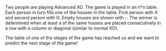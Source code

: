 Two people are playing Advanced XO. The game is played in an n*n table. Each person in turn fills one of the houses in the table. First person with X and second person with O. Empty houses are shown with -. The winner is determined when at least a of the same houses are placed consecutively in a row with a column or diagonal (similar to normal XO).

The table of one of the stages of the game has reached us and we want to predict the next stage of the game!
